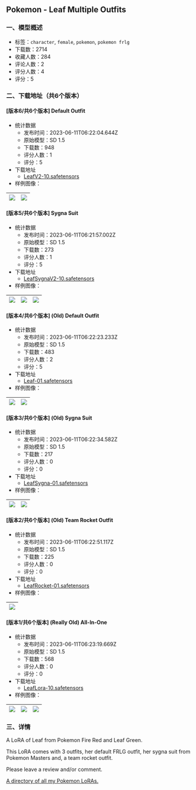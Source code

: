 ## Pokemon - Leaf Multiple Outfits
### 一、模型概述

- 标签：`character`, `female`, `pokemon`, `pokemon frlg`
- 下载数：2714
- 收藏人数：284
- 评论人数：2
- 评分人数：4
- 评分：5

### 二、下载地址（共6个版本）

#### [版本6/共6个版本] Default Outfit

- 统计数据
  - 发布时间：2023-06-11T06:22:04.644Z
  - 原始模型：SD 1.5
  - 下载数：948
  - 评分人数：1
  - 评分：5
- 下载地址
  - [LeafV2-10.safetensors](https://civitai.com/api/download/models/92792)
- 样例图像：

| <img src="https://image.civitai.com/xG1nkqKTMzGDvpLrqFT7WA/a8c07f6a-d8af-4f02-b49d-42319fe69419/width=450/1091463.jpeg" /> | <img src="https://image.civitai.com/xG1nkqKTMzGDvpLrqFT7WA/58c04e90-ee32-49d9-aecb-c7e5156ab513/width=450/1091465.jpeg" /> |
| ---- | ---- |

#### [版本5/共6个版本] Sygna Suit

- 统计数据
  - 发布时间：2023-06-11T06:21:57.002Z
  - 原始模型：SD 1.5
  - 下载数：273
  - 评分人数：1
  - 评分：5
- 下载地址
  - [LeafSygnaV2-10.safetensors](https://civitai.com/api/download/models/92793)
- 样例图像：

| <img src="https://image.civitai.com/xG1nkqKTMzGDvpLrqFT7WA/4a41c3e3-8a55-4b25-824d-4a8521891109/width=450/1091488.jpeg" /> | <img src="https://image.civitai.com/xG1nkqKTMzGDvpLrqFT7WA/48649eae-7722-43cb-81e9-2e17ebd58977/width=450/1091492.jpeg" /> | <img src="https://image.civitai.com/xG1nkqKTMzGDvpLrqFT7WA/6e57b61e-db81-4ed5-848d-079d62602c3c/width=450/1091493.jpeg" /> |
| ---- | ---- | ---- |

#### [版本4/共6个版本] (Old) Default Outfit

- 统计数据
  - 发布时间：2023-06-11T06:22:23.233Z
  - 原始模型：SD 1.5
  - 下载数：483
  - 评分人数：2
  - 评分：5
- 下载地址
  - [Leaf-01.safetensors](https://civitai.com/api/download/models/90679)
- 样例图像：

| <img src="https://image.civitai.com/xG1nkqKTMzGDvpLrqFT7WA/29a4cce8-411a-4b44-9f21-9ee80db472ed/width=450/1054480.jpeg" /> | <img src="https://image.civitai.com/xG1nkqKTMzGDvpLrqFT7WA/2c754fde-63c9-4af9-944a-546c1a948567/width=450/1054481.jpeg" /> |
| ---- | ---- |

#### [版本3/共6个版本] (Old) Sygna Suit

- 统计数据
  - 发布时间：2023-06-11T06:22:34.582Z
  - 原始模型：SD 1.5
  - 下载数：217
  - 评分人数：0
  - 评分：0
- 下载地址
  - [LeafSygna-01.safetensors](https://civitai.com/api/download/models/90677)
- 样例图像：

| <img src="https://image.civitai.com/xG1nkqKTMzGDvpLrqFT7WA/d67dddc5-888a-4556-9b9d-ef18eb16b7fd/width=450/1054428.jpeg" /> | <img src="https://image.civitai.com/xG1nkqKTMzGDvpLrqFT7WA/d1fa3285-ca82-4ae3-bcb7-b70068f96d27/width=450/1054430.jpeg" /> |
| ---- | ---- |

#### [版本2/共6个版本] (Old) Team Rocket Outfit

- 统计数据
  - 发布时间：2023-06-11T06:22:51.117Z
  - 原始模型：SD 1.5
  - 下载数：225
  - 评分人数：0
  - 评分：0
- 下载地址
  - [LeafRocket-01.safetensors](https://civitai.com/api/download/models/90671)
- 样例图像：

| <img src="https://image.civitai.com/xG1nkqKTMzGDvpLrqFT7WA/c47a972d-4056-4709-9b0c-fbe6c52e187a/width=450/1054418.jpeg" /> |
| ---- |

#### [版本1/共6个版本] (Really Old) All-In-One

- 统计数据
  - 发布时间：2023-06-11T06:23:19.669Z
  - 原始模型：SD 1.5
  - 下载数：568
  - 评分人数：0
  - 评分：0
- 下载地址
  - [LeafLora-10.safetensors](https://civitai.com/api/download/models/75535)
- 样例图像：

| <img src="https://image.civitai.com/xG1nkqKTMzGDvpLrqFT7WA/33389737-9f69-4069-9697-632c1b83ad0a/width=450/844996.jpeg" /> | <img src="https://image.civitai.com/xG1nkqKTMzGDvpLrqFT7WA/12636caa-74a2-454b-be15-a70232f9cd46/width=450/844997.jpeg" /> | <img src="https://image.civitai.com/xG1nkqKTMzGDvpLrqFT7WA/c0b7d014-cc94-4ddf-b578-25a53b8649b7/width=450/845004.jpeg" /> |
| ---- | ---- | ---- |


### 三、详情
<p>A LoRA of Leaf from Pokemon Fire Red and Leaf Green.</p><p>This LoRA comes with 3 outfits, her default FRLG outfit, her sygna suit from Pokemon Masters and, a team rocket outfit.</p><p>Please leave a review and/or comment.</p><p><a rel="ugc" href="https://civitai.com/articles/252/my-pokemon-loras-directory">A directory of all my Pokemon LoRAs.</a></p>